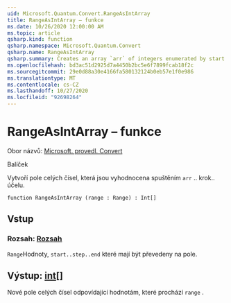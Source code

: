 ```yaml
---
uid: Microsoft.Quantum.Convert.RangeAsIntArray
title: RangeAsIntArray – funkce
ms.date: 10/26/2020 12:00:00 AM
ms.topic: article
qsharp.kind: function
qsharp.namespace: Microsoft.Quantum.Convert
qsharp.name: RangeAsIntArray
qsharp.summary: Creates an array `arr` of integers enumerated by start..step..end.
ms.openlocfilehash: bd3ac51d2925d7a4450b2bc5e6f7899fcab18f2c
ms.sourcegitcommit: 29e0d88a30e4166fa580132124b0eb57e1f0e986
ms.translationtype: MT
ms.contentlocale: cs-CZ
ms.lasthandoff: 10/27/2020
ms.locfileid: "92698264"
---
```

# <a name="rangeasintarray-function"></a>RangeAsIntArray – funkce

Obor názvů: [Microsoft. provedl. Convert](xref:Microsoft.Quantum.Convert)

Balíček [](https://nuget.org/packages/)


Vytvoří pole celých čísel, která jsou vyhodnocena spuštěním `arr` .. krok.. účelu.

```qsharp
function RangeAsIntArray (range : Range) : Int[]
```


## <a name="input"></a>Vstup

### <a name="range--range"></a>Rozsah: [Rozsah](xref:microsoft.quantum.lang-ref.range)

`Range`Hodnoty, `start..step..end` které mají být převedeny na pole.



## <a name="output--int"></a>Výstup: [int](xref:microsoft.quantum.lang-ref.int)[]

Nové pole celých čísel odpovídající hodnotám, které prochází `range` .
